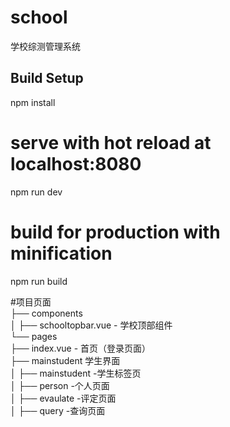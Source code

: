# school
学校综测管理系统

## Build Setup

npm install

# serve with hot reload at localhost:8080
npm run dev

# build for production with minification
npm run build

#项目页面  
├── components  
│        ├── schooltopbar.vue - 学校顶部组件  
└── pages   
        ├── index.vue - 首页（登录页面）  
        ├── mainstudent 学生界面  
        │          ├── mainstudent  -学生标签页  
        │          ├── person       -个人页面  
        │          ├── evaulate     -评定页面  
        │          ├── query        -查询页面   
        